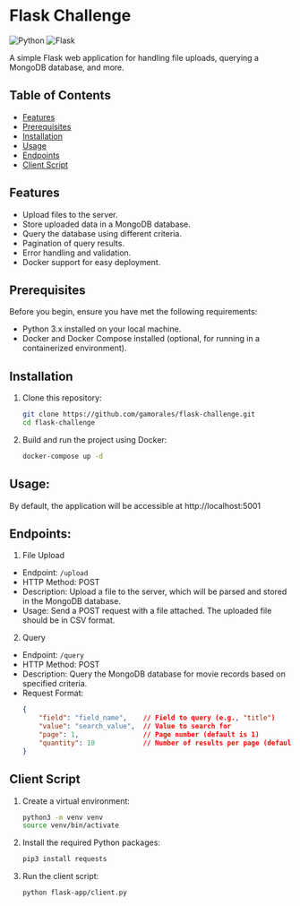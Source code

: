 
# Flask Challenge

![Python](https://img.shields.io/badge/Python-3.x-blue.svg)
![Flask](https://img.shields.io/badge/Flask-2.x-green.svg)

A simple Flask web application for handling file uploads, querying a MongoDB database, and more.

## Table of Contents

- [Features](#features)
- [Prerequisites](#prerequisites)
- [Installation](#installation)
- [Usage](#usage)
- [Endpoints](#endpoints)
- [Client Script](#client)

## Features

- Upload files to the server.
- Store uploaded data in a MongoDB database.
- Query the database using different criteria.
- Pagination of query results.
- Error handling and validation.
- Docker support for easy deployment.

## Prerequisites

Before you begin, ensure you have met the following requirements:

- Python 3.x installed on your local machine.
- Docker and Docker Compose installed (optional, for running in a containerized environment).

## Installation

1. Clone this repository:

   ```bash
   git clone https://github.com/gamorales/flask-challenge.git
   cd flask-challenge
   ```

2. Build and run the project using Docker:
   ```bash
   docker-compose up -d
   ```

## Usage:
   By default, the application will be accessible at http://localhost:5001

## Endpoints:
1. File Upload
- Endpoint: `/upload`
- HTTP Method: POST
- Description: Upload a file to the server, which will be parsed and stored in the MongoDB database.
- Usage: Send a POST request with a file attached. The uploaded file should be in CSV format.

2. Query
- Endpoint: `/query`
- HTTP Method: POST
- Description: Query the MongoDB database for movie records based on specified criteria.
- Request Format:
    ```json
    {
        "field": "field_name",    // Field to query (e.g., "title")
        "value": "search_value",  // Value to search for
        "page": 1,                // Page number (default is 1)
        "quantity": 10            // Number of results per page (default 10)
    }
    ```
## Client Script
1. Create a virtual environment:
    ```bash
    python3 -m venv venv
    source venv/bin/activate
    ```

2. Install the required Python packages:
    ```bash
    pip3 install requests
    ```

3. Run the client script:
    ```bash
    python flask-app/client.py
    ```


